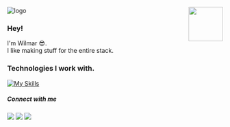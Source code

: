 ![logo](https://img.shields.io/badge/wilmarjongkind-100000?style=for-the-badge&logo=github&logoColor=white)
[<img src="https://i.giphy.com/media/ckMkDR1SKAr7v8AaN4/giphy.webp" width="80" align="right">](https://arcady.nl)

### Hey!

I'm Wilmar 😎.\
I like making stuff for the entire stack.

### Technologies I work with.

[![My Skills](https://skillicons.dev/icons?i=cs,net,typescript,tailwind,angular,azure&theme=dark)](https://skillicons.dev)

##### Connect with me

[<img src="https://img.shields.io/badge/LinkedIn-0077B5?style=for-the-badge&logo=linkedin&logoColor=white"/>](https://www.linkedin.com/in/wilmar-jongkind-b17094181/)
[<img src="https://img.shields.io/badge/Gmail-D14836?style=for-the-badge&logo=gmail&logoColor=white"/>](mailto:wilmarjongkind@gmail.com)
[<img src="https://img.shields.io/badge/Spotify-1ED760?&style=for-the-badge&logo=spotify&logoColor=white"/>](https://open.spotify.com/user/wilmar.jongkind?si=28735761df8242a4)
